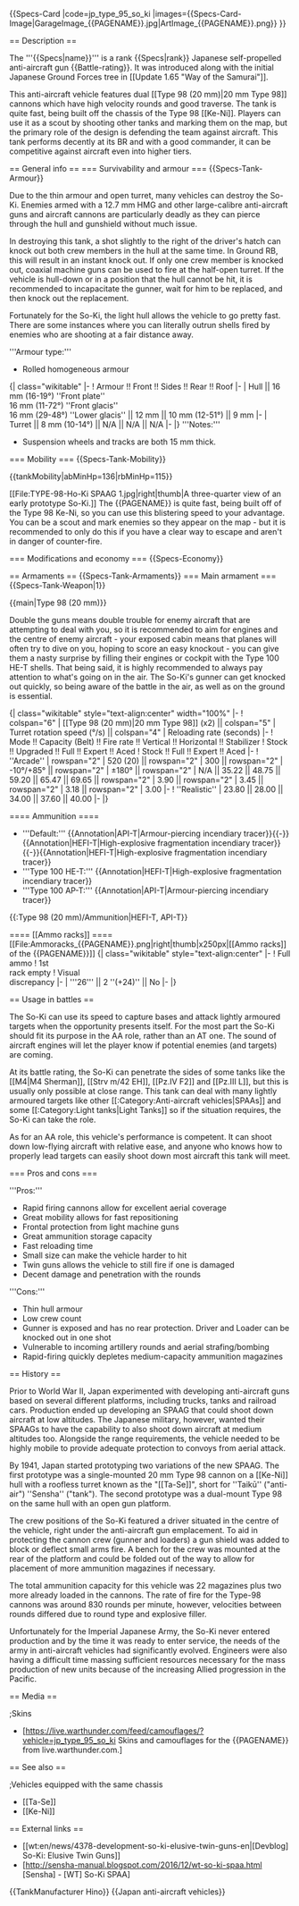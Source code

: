 {{Specs-Card
|code=jp_type_95_so_ki
|images={{Specs-Card-Image|GarageImage_{{PAGENAME}}.jpg|ArtImage_{{PAGENAME}}.png}}
}}

== Description ==
<!-- ''In the description, the first part should be about the history of the creation and combat usage of the vehicle, as well as its key features. In the second part, tell the reader about the ground vehicle in the game. Insert a screenshot of the vehicle, so that if the novice player does not remember the vehicle by name, he will immediately understand what kind of vehicle the article is talking about.'' -->
The '''{{Specs|name}}''' is a rank {{Specs|rank}} Japanese self-propelled anti-aircraft gun {{Battle-rating}}. It was introduced along with the initial Japanese Ground Forces tree in [[Update 1.65 "Way of the Samurai"]].

This anti-aircraft vehicle features dual [[Type 98 (20 mm)|20 mm Type 98]] cannons which have high velocity rounds and good traverse. The tank is quite fast, being built off the chassis of the Type 98 [[Ke-Ni]]. Players can use it as a scout by shooting other tanks and marking them on the map, but the primary role of the design is defending the team against aircraft. This tank performs decently at its BR and with a good commander, it can be competitive against aircraft even into higher tiers.

== General info ==
=== Survivability and armour ===
{{Specs-Tank-Armour}}
<!-- ''Describe armour protection. Note the most well protected and key weak areas. Appreciate the layout of modules as well as the number and location of crew members. Is the level of armour protection sufficient, is the placement of modules helpful for survival in combat? If necessary use a visual template to indicate the most secure and weak zones of the armour.'' -->
Due to the thin armour and open turret, many vehicles can destroy the So-Ki. Enemies armed with a 12.7 mm HMG and other large-calibre anti-aircraft guns and aircraft cannons are particularly deadly as they can pierce through the hull and gunshield without much issue. 

In destroying this tank, a shot slightly to the right of the driver's hatch can knock out both crew members in the hull at the same time. In Ground RB, this will result in an instant knock out. If only one crew member is knocked out, coaxial machine guns can be used to fire at the half-open turret. If the vehicle is hull-down or in a position that the hull cannot be hit, it is recommended to incapacitate the gunner, wait for him to be replaced, and then knock out the replacement. 

Fortunately for the So-Ki, the light hull allows the vehicle to go pretty fast. There are some instances where you can literally outrun shells fired by enemies who are shooting at a fair distance away.

'''Armour type:'''

* Rolled homogeneous armour

{| class="wikitable"
|-
! Armour !! Front !! Sides !! Rear !! Roof
|-
| Hull || 16 mm (16-19°) ''Front plate'' <br> 16 mm (11-72°) ''Front glacis'' <br> 16 mm (29-48°) ''Lower glacis'' || 12 mm || 10 mm (12-51°) || 9 mm
|-
| Turret || 8 mm (10-14°) || N/A || N/A || N/A
|-
|}
'''Notes:'''

* Suspension wheels and tracks are both 15 mm thick.

=== Mobility ===
{{Specs-Tank-Mobility}}
<!-- ''Write about the mobility of the ground vehicle. Estimate the specific power and manoeuvrability, as well as the maximum speed forwards and backwards.'' -->

{{tankMobility|abMinHp=136|rbMinHp=115}}

[[File:TYPE-98-Ho-Ki SPAAG 1.jpg|right|thumb|A three-quarter view of an early prototype So-Ki.]]
The {{PAGENAME}} is quite fast, being built off of the Type 98 Ke-Ni, so you can use this blistering speed to your advantage. You can be a scout and mark enemies so they appear on the map - but it is recommended to only do this if you have a clear way to escape and aren't in danger of counter-fire.

=== Modifications and economy ===
{{Specs-Economy}}

== Armaments ==
{{Specs-Tank-Armaments}}
=== Main armament ===
{{Specs-Tank-Weapon|1}}
<!-- ''Give the reader information about the characteristics of the main gun. Assess its effectiveness in a battle based on the reloading speed, ballistics and the power of shells. Do not forget about the flexibility of the fire, that is how quickly the cannon can be aimed at the target, open fire on it and aim at another enemy. Add a link to the main article on the gun: <code><nowiki>{{main|Name of the weapon}}</nowiki></code>. Describe in general terms the ammunition available for the main gun. Give advice on how to use them and how to fill the ammunition storage.'' -->
{{main|Type 98 (20 mm)}}

Double the guns means double trouble for enemy aircraft that are attempting to deal with you, so it is recommended to aim for engines and the centre of enemy aircraft - your exposed cabin means that planes will often try to dive on you, hoping to score an easy knockout - you can give them a nasty surprise by filling their engines or cockpit with the Type 100 HE-T shells. That being said, it is highly recommended to always pay attention to what's going on in the air. The So-Ki's gunner can get knocked out quickly, so being aware of the battle in the air, as well as on the ground is essential.

{| class="wikitable" style="text-align:center" width="100%"
|-
! colspan="6" | [[Type 98 (20 mm)|20 mm Type 98]] (x2) || colspan="5" | Turret rotation speed (°/s) || colspan="4" | Reloading rate (seconds)
|-
! Mode !! Capacity (Belt) !! Fire rate !! Vertical !! Horizontal !! Stabilizer
! Stock !! Upgraded !! Full !! Expert !! Aced
! Stock !! Full !! Expert !! Aced
|-
! ''Arcade''
| rowspan="2" | 520 (20) || rowspan="2" | 300 || rowspan="2" | -10°/+85° || rowspan="2" | ±180° || rowspan="2" | N/A || 35.22 || 48.75 || 59.20 || 65.47 || 69.65 || rowspan="2" | 3.90 || rowspan="2" | 3.45 || rowspan="2" | 3.18 || rowspan="2" | 3.00
|-
! ''Realistic''
| 23.80 || 28.00 || 34.00 || 37.60 || 40.00
|-
|}

==== Ammunition ====

* '''Default:''' {{Annotation|API-T|Armour-piercing incendiary tracer}}{{-}}{{Annotation|HEFI-T|High-explosive fragmentation incendiary tracer}}{{-}}{{Annotation|HEFI-T|High-explosive fragmentation incendiary tracer}}
* '''Type 100 HE-T:''' {{Annotation|HEFI-T|High-explosive fragmentation incendiary tracer}}
* '''Type 100 AP-T:''' {{Annotation|API-T|Armour-piercing incendiary tracer}}

{{:Type 98 (20 mm)/Ammunition|HEFI-T, API-T}}

==== [[Ammo racks]] ====
[[File:Ammoracks_{{PAGENAME}}.png|right|thumb|x250px|[[Ammo racks]] of the {{PAGENAME}}]]
{| class="wikitable" style="text-align:center"
|-
! Full<br>ammo
! 1st<br>rack empty
! Visual<br>discrepancy
|-
| '''26''' || 2&nbsp;''(+24)'' || No
|-
|}

== Usage in battles ==
<!-- ''Describe the tactics of playing in the vehicle, the features of using vehicles in the team and advice on tactics. Refrain from creating a "guide" - do not impose a single point of view but instead give the reader food for thought. Describe the most dangerous enemies and give recommendations on fighting them. If necessary, note the specifics of the game in different modes (AB, RB, SB).'' -->
The So-Ki can use its speed to capture bases and attack lightly armoured targets when the opportunity presents itself. For the most part the So-Ki should fit its purpose in the AA role, rather than an AT one. The sound of aircraft engines will let the player know if potential enemies (and targets) are coming.

At its battle rating, the So-Ki can penetrate the sides of some tanks like the [[M4|M4 Sherman]], [[Strv m/42 EH]], [[Pz.IV F2]] and [[Pz.III L]], but this is usually only possible at close range. This tank can deal with many lightly armoured targets like other [[:Category:Anti-aircraft vehicles|SPAAs]] and some [[:Category:Light tanks|Light Tanks]] so if the situation requires, the So-Ki can take the role. 

As for an AA role, this vehicle's performance is competent. It can shoot down low-flying aircraft with relative ease, and anyone who knows how to properly lead targets can easily shoot down most aircraft this tank will meet.

=== Pros and cons ===
<!-- ''Summarise and briefly evaluate the vehicle in terms of its characteristics and combat effectiveness. Mark its pros and cons in a bulleted list. Try not to use more than 6 points for each of the characteristics. Avoid using categorical definitions such as "bad", "good" and the like - use substitutions with softer forms such as "inadequate" and "effective".'' -->

'''Pros:'''

* Rapid firing cannons allow for excellent aerial coverage
* Great mobility allows for fast repositioning
* Frontal protection from light machine guns
* Great ammunition storage capacity
* Fast reloading time
* Small size can make the vehicle harder to hit
* Twin guns allows the vehicle to still fire if one is damaged
* Decent damage and penetration with the rounds

'''Cons:'''

* Thin hull armour
* Low crew count
* Gunner is exposed and has no rear protection. Driver and Loader can be knocked out in one shot
* Vulnerable to incoming artillery rounds and aerial strafing/bombing
* Rapid-firing quickly depletes medium-capacity ammunition magazines

== History ==
<!-- ''Describe the history of the creation and combat usage of the vehicle in more detail than in the introduction. If the historical reference turns out to be too long, take it to a separate article, taking a link to the article about the vehicle and adding a block "/History" (example: <nowiki>https://wiki.warthunder.com/(Vehicle-name)/History</nowiki>) and add a link to it here using the <code>main</code> template. Be sure to reference text and sources by using <code><nowiki><ref></ref></nowiki></code>, as well as adding them at the end of the article with <code><nowiki><references /></nowiki></code>. This section may also include the vehicle's dev blog entry (if applicable) and the in-game encyclopedia description (under <code><nowiki>=== In-game description ===</nowiki></code>, also if applicable).'' -->
Prior to World War II, Japan experimented with developing anti-aircraft guns based on several different platforms, including trucks, tanks and railroad cars. Production ended up developing an SPAAG that could shoot down aircraft at low altitudes. The Japanese military, however, wanted their SPAAGs to have the capability to also shoot down aircraft at medium altitudes too. Alongside the range requirements, the vehicle needed to be highly mobile to provide adequate protection to convoys from aerial attack.

By 1941, Japan started prototyping two variations of the new SPAAG. The first prototype was a single-mounted 20 mm Type 98 cannon on a [[Ke-Ni]] hull with a roofless turret known as the "[[Ta-Se]]", short for ''Taikū'' ("anti-air") ''Sensha'' ("tank"). The second prototype was a dual-mount Type 98 on the same hull with an open gun platform.

The crew positions of the So-Ki featured a driver situated in the centre of the vehicle, right under the anti-aircraft gun emplacement. To aid in protecting the cannon crew (gunner and loaders) a gun shield was added to block or deflect small arms fire. A bench for the crew was mounted at the rear of the platform and could be folded out of the way to allow for placement of more ammunition magazines if necessary.

The total ammunition capacity for this vehicle was 22 magazines plus two more already loaded in the cannons. The rate of fire for the Type-98 cannons was around 830 rounds per minute, however, velocities between rounds differed due to round type and explosive filler. 

Unfortunately for the Imperial Japanese Army, the So-Ki never entered production and by the time it was ready to enter service, the needs of the army in anti-aircraft vehicles had significantly evolved. Engineers were also having a difficult time massing sufficient resources necessary for the mass production of new units because of the increasing Allied progression in the Pacific.

== Media ==
<!-- ''Excellent additions to the article would be video guides, screenshots from the game, and photos.'' -->

;Skins

* [https://live.warthunder.com/feed/camouflages/?vehicle=jp_type_95_so_ki Skins and camouflages for the {{PAGENAME}} from live.warthunder.com.]

== See also ==
<!--''Links to the articles on the War Thunder Wiki that you think will be useful for the reader, for example:''
* ''reference to the series of the vehicles;''
* ''links to approximate analogues of other nations and research trees.''-->

;Vehicles equipped with the same chassis
* [[Ta-Se]]
* [[Ke-Ni]]

== External links ==
<!-- ''Paste links to sources and external resources, such as:''
* ''topic on the official game forum;''
* ''other literature.'' -->

* [[wt:en/news/4378-development-so-ki-elusive-twin-guns-en|[Devblog] So-Ki: Elusive Twin Guns]]
* [http://sensha-manual.blogspot.com/2016/12/wt-so-ki-spaa.html <nowiki>[Sensha] - [WT]</nowiki> So-Ki SPAA]

{{TankManufacturer Hino}}
{{Japan anti-aircraft vehicles}}